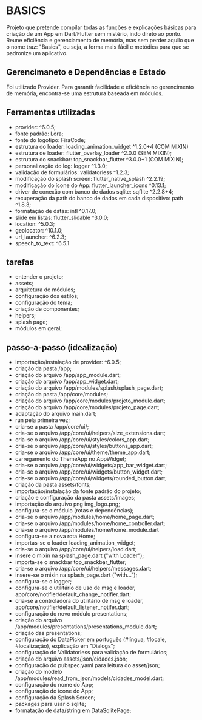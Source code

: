# BASICS

Projeto que pretende compilar todas as funções e explicações básicas para criação de um App em Dart/Flutter sem mistério, indo direto ao ponto.
Reune eficiência e gerenciamento de memória, mas sem perder aquilo que o nome traz: "Basics", ou seja, a forma mais fácil e metódica para que se padronize um aplicativo.

## Gerencimaneto e Dependências e Estado

Foi utilizado Provider. Para garantir facilidade e eficiência no gerencimento de memória, encontra-se uma estrutura baseada em módulos.

## Ferramentas utilizadas

- provider: ^6.0.5;
- fonte padrão: Lora;
- fonte do logotipo: FiraCode;
- estrutura do loader: loading_animation_widget ^1.2.0+4 (COM MIXIN)
- estrutura de loader: flutter_overlay_loader ^2.0.0 (SEM MIXIN);
- estrutura do snackbar: top_snackbar_flutter ^3.0.0+1 (COM MIXIN);
- personalização do log: logger ^1.3.0;
- validação de formulários: validatorless ^1.2.3;
- modificação do splash screen: flutter_native_splash ^2.2.19;
- modificação do ícone do App: flutter_launcher_icons ^0.13.1;
- driver de conexão com banco de dados sqlite: sqflite ^2.2.8+4;
- recuperação da path do banco de dados em cada dispositivo: path ^1.8.3;
- formatação de datas: intl ^0.17.0;
- slide em listas: flutter_slidable ^3.0.0;
- location: ^5.0.3;
- geolocator: ^10.1.0;
- url_launcher: ^6.2.3;
- speech_to_text: ^6.5.1


## tarefas
- entender o projeto;
- assets;
- arquitetura de módulos;
- configuração dos estilos;
- configuração do tema;
- criação de componentes;
- helpers;
- splash page;
- módulos em geral;


## passo-a-passo (idealização)
- importação/instalação de provider: ^6.0.5;
- criação da pasta /app;
- criação do arquivo /app/app_module.dart;
- criação do arquivo /app/app_widget.dart;
- criação do arquivo /app/modules/splash/splash_page.dart;
- criação da pasta /app/core/modules;
- criação do arquivo /app/core/modules/projeto_module.dart;
- criação do arquivo /app/core/modules/projeto_page.dart;
- adaptação do arquivo main.dart;
- run pela primeira vez;
- cria-se a pasta /app/core/ui/;
- cria-se o arquivo /app/core/ui/helpers/size_extensions.dart;
- cria-se o arquivo /app/core/ui/styles/colors_app.dart;
- cria-se o arquivo /app/core/ui/styles/buttons_app.dart;
- cria-se o arquivo /app/core/ui/theme/theme_app.dart;
- carregamento do ThemeApp no AppWidget;
- cria-se o arquivo /app/core/ui/widgets/app_bar_widget.dart;
- cria-se o arquivo /app/core/ui/widgets/button_widget.dart;
- cria-se o arquivo /app/core/ui/widgets/rounded_button.dart;
- criação da pasta assets/fonts;
- importação/instalação da fonte padrão do projeto;
- criação e configuração da pasta assets/images;
- importação do arquivo png img_logo.png;
- configura-se o módulo (rotas e dependências);
- cria-se o arquivo /app/modules/home/home_page.dart;
- cria-se o arquivo /app/modules/home/home_controller.dart;
- cria-se o arquivo /app/modules/home/home_module.dart
- configura-se a nova rota Home;
- importas-se o loader loading_animation_widget;
- cria-se o arquivo /app/core/ui/helpers/load.dart;
- insere o mixin na splash_page.dart ("with Loader");
- importa-se o snackbar top_snackbar_flutter;
- cria-se o arquivo /app/core/ui/helpers/messages.dart;
- insere-se o mixin na splash_page.dart ("with...");
- configura-se o logger;
- configura-se o utilitário de uso de msg e loader, app/core/notifier/default_change_notifier.dart;
- cria-se a controladora do utilitário de msg e loader, app/core/notifier/default_listener_notifer.dart;
- configuração do novo módulo presentations;
- criação do arquivo /app/modules/presentations/presentations_module.dart;
- criação das presentations;
- configuração do DataPicker em português (#língua, #locale, #localização), explicação em "Dialogs";
- configuração do Validatorless para validação de formulários;
- criação do arquivo assets/json/cidades.json;
- configuração do pubspec.yaml para leitura do asset/json;
- criação do modelo /app/modules/read_from_json/models/cidades_model.dart;
- configuração do nome do App;
- configuração do ícone do App;
- configuração da Splash Screen;
- packages para usar o sqlite;
- formatação de data/string em DataSqlitePage;